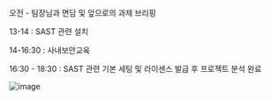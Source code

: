 오전 - 팀장님과 면담 및 앞으로의 과제 브리핑

13-14 : SAST 관련 설치

14-16:30 : 사내보안교육

16:30 - 18:30 : SAST 관련 기본 세팅 및 라이센스 발급 후 프로젝트 분석 완료

![image](https://github.com/PocachipMind/TIL/assets/101550112/2205f5ab-faf7-47d1-aaad-4e08630f10ff)
